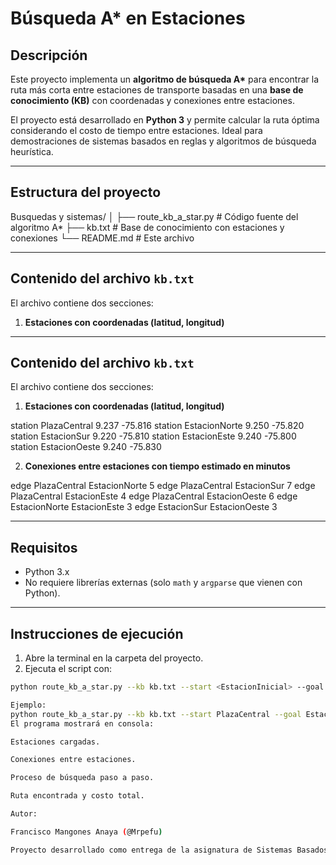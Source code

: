 # Búsqueda A* en Estaciones

## Descripción

Este proyecto implementa un **algoritmo de búsqueda A\*** para encontrar la ruta más corta entre estaciones de transporte basadas en una **base de conocimiento (KB)** con coordenadas y conexiones entre estaciones.  

El proyecto está desarrollado en **Python 3** y permite calcular la ruta óptima considerando el costo de tiempo entre estaciones. Ideal para demostraciones de sistemas basados en reglas y algoritmos de búsqueda heurística.

---

## Estructura del proyecto

Busquedas y sistemas/
│
├── route_kb_a_star.py # Código fuente del algoritmo A*
├── kb.txt # Base de conocimiento con estaciones y conexiones
└── README.md # Este archivo


---

## Contenido del archivo `kb.txt`

El archivo contiene dos secciones:

1. **Estaciones con coordenadas (latitud, longitud)**


---

## Contenido del archivo `kb.txt`

El archivo contiene dos secciones:

1. **Estaciones con coordenadas (latitud, longitud)**

station PlazaCentral 9.237 -75.816
station EstacionNorte 9.250 -75.820
station EstacionSur 9.220 -75.810
station EstacionEste 9.240 -75.800
station EstacionOeste 9.240 -75.830


2. **Conexiones entre estaciones con tiempo estimado en minutos**

edge PlazaCentral EstacionNorte 5
edge PlazaCentral EstacionSur 7
edge PlazaCentral EstacionEste 4
edge PlazaCentral EstacionOeste 6
edge EstacionNorte EstacionEste 3
edge EstacionSur EstacionOeste 3


---

## Requisitos

- Python 3.x
- No requiere librerías externas (solo `math` y `argparse` que vienen con Python).

---

## Instrucciones de ejecución

1. Abre la terminal en la carpeta del proyecto.
2. Ejecuta el script con:

```bash
python route_kb_a_star.py --kb kb.txt --start <EstacionInicial> --goal <EstacionDestino>

Ejemplo:
python route_kb_a_star.py --kb kb.txt --start PlazaCentral --goal EstacionNorte
El programa mostrará en consola:

Estaciones cargadas.

Conexiones entre estaciones.

Proceso de búsqueda paso a paso.

Ruta encontrada y costo total.

Autor:

Francisco Mangones Anaya (@Mrpefu)

Proyecto desarrollado como entrega de la asignatura de Sistemas Basados en Reglas y Búsqueda Inteligente.